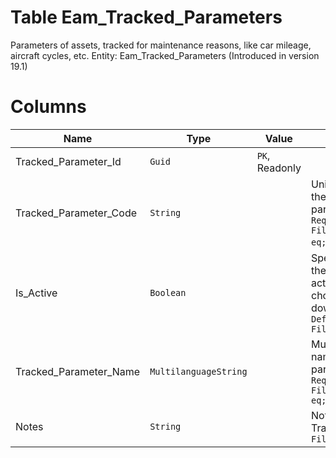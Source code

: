 # Table Eam_Tracked_Parameters

Parameters of assets, tracked for maintenance reasons, like car mileage, aircraft cycles, etc. Entity: Eam_Tracked_Parameters (Introduced in version 19.1)

# Columns

| Name | Type | Value | Description |
| - | - | - | --- |
|Tracked_Parameter_Id|`Guid`|`PK`, Readonly||
|Tracked_Parameter_Code|`String`||Unique code of the asset parameter. `Required` `Filter(multi eq;like)` `ORD` |
|Is_Active|`Boolean`||Specifies whether the parameter is active for choosing in drop downs. `Required` `Default(true)` `Filter(multi eq)` |
|Tracked_Parameter_Name|`MultilanguageString`||Multilanguage name of the asset parameter. `Required` `Filter(multi eq;like)` |
|Notes|`String`||Notes for this TrackedParameter. `Filter(like)` |
